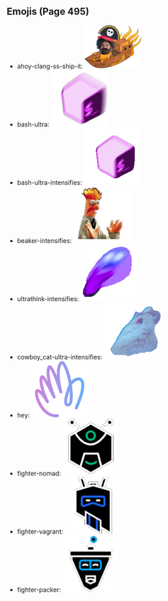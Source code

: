 
## Emojis (Page 495)

* ahoy-clang-ss-ship-it: ![ahoy-clang-ss-ship-it](output/ahoy-clang-ss-ship-it.png)
* bash-ultra: ![bash-ultra](output/bash-ultra.png)
* bash-ultra-intensifies: ![bash-ultra-intensifies](output/bash-ultra-intensifies.gif)
* beaker-intensifies: ![beaker-intensifies](output/beaker-intensifies.gif)
* ultrathink-intensifies: ![ultrathink-intensifies](output/ultrathink-intensifies.gif)
* cowboy_cat-ultra-intensifies: ![cowboy_cat-ultra-intensifies](output/cowboy_cat-ultra-intensifies.gif)
* hey: ![hey](output/hey.png)
* fighter-nomad: ![fighter-nomad](output/fighter-nomad.png)
* fighter-vagrant: ![fighter-vagrant](output/fighter-vagrant.png)
* fighter-packer: ![fighter-packer](output/fighter-packer.png)
